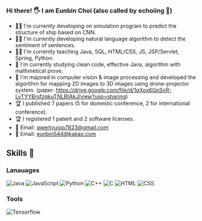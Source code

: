 ### Hi there! 🖐 I am Eunbin Choi (also called by echoiing 💛) 
- 👨‍💻 I'm currently developing on simulation program to predict the structure of ship based on CNN.
- 👨‍💻 I'm currently developing natural language algorithm to detect the sentiment of sentences.
- 👨‍🏫 I'm currently teaching Java, SQL, HTML/CSS, JS, JSP/Servlet, Spring, Python.
- 📗 I'm currently studying clean code, effective Java, algorithm with mathmetical prove.
- 🥈 I'm majored in computer vision & image processing and developed the algorithm for mapping 2D images to 3D images using drone-projector system. (paper: https://drive.google.com/file/d/1qXox6GpSvR-LvTYYBrsfzgkuTNLBtAkJ/view?usp=sharing) 
- 🏆 I published 7 papers (5 for domestic conference, 2 for international conference).
- 🏆 I registered 1 patent and 2 software licenses. 
- 💬 Email: qwertyuiop7823@gmail.com
- 💬 Email: eunbin544@kakao.com

## Skills 💪
### Lanauages
<img alt="Java" src="https://img.shields.io/badge/Java-007396?style=flat-square&logo=Java&logoColor=white"/>
<img alt="JavaScript" src="https://img.shields.io/badge/JavaScript-F7DF1E?style=flat-square&logo=JavaScript&logoColor=black"/>
<img alt="Python" src="https://img.shields.io/badge/Python-3776AB?style=flat-square&logo=Python&logoColor=white"/>
<img alt="C++" src ="https://img.shields.io/badge/C++-00599C?&style=flat-square&logo=C%2B%2B&logoColor=white"/>
<img alt="C" src ="https://img.shields.io/badge/C-A8B9CC?&style=flat-square&logo=C&logoColor=white"/>
<img alt="HTML" src ="https://img.shields.io/badge/HTML5-E34F26?&style=flat-square&logo=HTML5&logoColor=white"/>
<img alt="CSS" src ="https://img.shields.io/badge/CSS3-1572B6?&style=flat-square&logo=CSS3&logoColor=white"/>

### Tools
<img alt="Tensorflow" src="https://img.shields.io/badge/Tensorflow-FF6F00?style=flat-square&logo=Tensorflow&logoColor=white"/>




<!--
**EunBinChoi/EunBinChoi** is a ✨ _special_ ✨ repository because its `README.md` (this file) appears on your GitHub profile.

Here are some ideas to get you started:

- 🔭 I’m currently working on ...
- 🌱 I’m currently learning ...
- 👯 I’m looking to collaborate on ...
- 🤔 I’m looking for help with ...
- 💬 Ask me about ...
- 📫 How to reach me: ...
- 😄 Pronouns: ...
- ⚡ Fun fact: ...


-->

